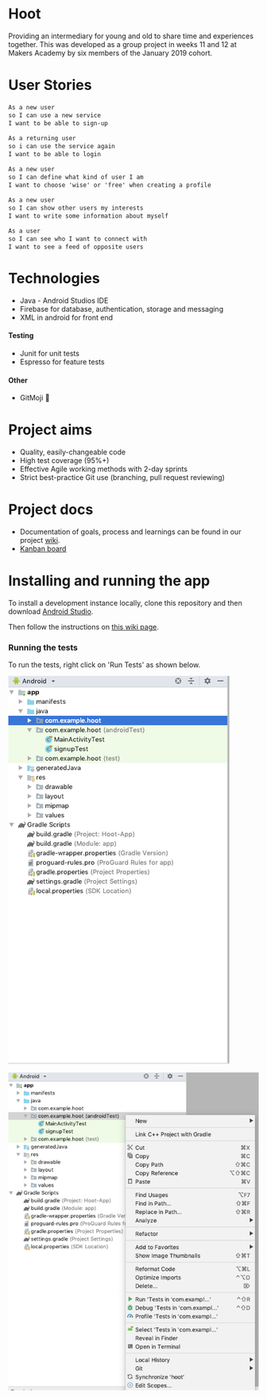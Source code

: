 # Hoot
Providing an intermediary for young and old to share time and experiences together. This was developed as a group project in weeks 11 and 12 at Makers Academy by six members of the January 2019 cohort.

# User Stories

```
As a new user
so I can use a new service
I want to be able to sign-up
```

```
As a returning user
so i can use the service again
I want to be able to login
```

```
As a new user
so I can define what kind of user I am
I want to choose 'wise' or 'free' when creating a profile
```

```
As a new user
so I can show other users my interests
I want to write some information about myself
```

```
As a user
so I can see who I want to connect with
I want to see a feed of opposite users
```

# Technologies

- Java - Android Studios IDE
- Firebase for database, authentication, storage and messaging
- XML in android for front end

#### Testing
- Junit for unit tests
- Espresso for feature tests

#### Other
- GitMoji :art:

# Project aims
- Quality, easily-changeable code
- High test coverage (95%+)
- Effective Agile working methods with 2-day sprints
- Strict best-practice Git use (branching, pull request reviewing)

# Project docs
- Documentation of goals, process and learnings can be found in our project [wiki](https://github.com/wise-social2/Hoot-App/wiki).
- [Kanban board](https://github.com/orgs/wise-social2/projects/1)

# Installing and running the app

To install a development instance locally, clone this repository and then download [Android Studio](https://developer.android.com/studio/install).

Then follow the instructions on [this wiki page](https://github.com/wise-social2/Hoot-App/wiki/Using-a-virtual-device-to-run-the-app).

### Running the tests

To run the tests, right click on 'Run Tests' as shown below.

![test](resources/test1.png)

![test](resources/test2.png)
